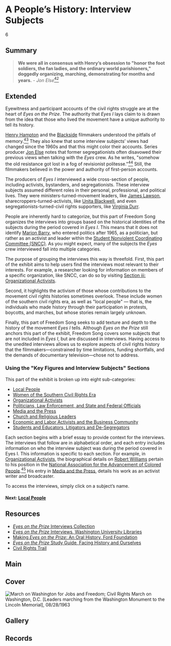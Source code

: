 # A People’s History: Interview Subjects

6

## Summary

> **We were all in consensus with Henry’s obsession to "honor the foot soldiers, the fan ladies, and the ordinary world parishioners," doggedly organizing, marching, demonstrating for months and years.** - *Jon Else*[<sup>42</sup>](/exhibits/eotp/notes#42)

## Extended

Eyewitness and participant accounts of the civil rights struggle are at the heart of *Eyes on the Prize*. The authority that *Eyes I* lays claim to is drawn from the idea that those who lived the movement have a unique authority to tell its history. 

[Henry Hampton](/exhibits/eotp/2-making-television-history#HenryHampton) and the [Blackside](/2-making-television-history#Blackside) filmmakers understood the pitfalls of memory.[<sup>43</sup>](/exhibits/eotp/notes#43) They also knew that some interview subjects’ views had changed since the 1960s and that this might color their accounts. Series producer [Jon Else](/2-making-television-history#JonElse) notes that former segregationists often disavowed their previous views when talking with the *Eyes* crew. As he writes, "somehow the old resistance got lost in a fog of revisionist politesse."[<sup>44</sup>](/exhibits/eotp/notes#44) Still, the filmmakers believed in the power and authority of first-person accounts. 

The producers of *Eyes I* interviewed a wide cross-section of people, including activists, bystanders, and segregationists. These interview subjects assumed different roles in their personal, professional, and political lives. They were ministers-turned-movement leaders, like [James Lawson](https://americanarchive.org/catalog/cpb-aacip_151-1c1td9ns49), sharecroppers-turned-activists, like [Unita Blackwell](https://americanarchive.org/catalog/cpb-aacip_151-0r9m32nw0m), and even segregationists-turned-civil rights supporters, like [Virginia Durr](https://americanarchive.org/catalog/cpb-aacip_151-1j9765b34k). 

People are inherently hard to categorize, but this part of Freedom Song organizes the interviews into groups based on the historical identities of the subjects during the period covered in *Eyes I*. This means that it does not identify [Marion Barry](https://americanarchive.org/catalog/cpb-aacip_151-6d5p844721), who entered politics after 1965, as a politician, but rather as an activist and leader within the [Student Nonviolent Coordinating Committee (SNCC)](https://snccdigital.org/inside-sncc/the-story-of-sncc/). As you might expect, many of the subjects the *Eyes* crew interviewed fall into multiple categories. 

The purpose of grouping the interviews this way is threefold. First, this part of the exhibit aims to help users find the interviews most relevant to their interests. For example, a researcher looking for information on members of a specific organization, like SNCC, can do so by visiting [Section iii: Organizational Activists](exhibits/eotp/5-3-organizational-activists/).

Second, it highlights the activism of those whose contributions to the movement civil rights histories sometimes overlook. These include women of the southern civil rights era, as well as "local people" — that is, the individuals who made history through their participation in protests, boycotts, and marches, but whose stories remain largely unknown.

Finally, this part of Freedom Song seeks to add texture and depth to the history of the movement *Eyes I* tells. Although *Eyes on the Prize* still anchors this part of the exhibit, Freedom Song covers some subjects that are not included in *Eyes I*, but are discussed in interviews. Having access to the unedited interviews allows us to explore aspects of civil rights history that the filmmakers—constrained by time limitations, funding shortfalls, and the demands of documentary television—chose not to address.

### Using the "Key Figures and Interview Subjects" Sections

This part of the exhibit is broken up into eight sub-categories: 

-	[Local People](/exhibits/eotp/5-1-local-people)
-	[Women of the Southern Civil Rights Era](/exhibits/eotp/5-2-women)
-	[Organizational Activists](/exhibits/eotp/5-3-organizational-activists)
-	[Politicians, Law Enforcement, and State and Federal Officials](/exhibits/eotp/5-4-officials)
-	[Media and the Press](/exhibits/eotp/5-5-media)
-	[Church and Religious Leaders](/exhibits/eotp/5-6-religious-leaders)
-	[Economic and Labor Activists and the Business Community](/exhibits/eotp/5-7-labor-business)
-	[Students and Educators, Litigators and De-Segregators](/exhibits/eotp/5-8-students-educators)

Each section begins with a brief essay to provide context for the interviews. The interviews that follow are in alphabetical order, and each entry includes information on who the interview subject was during the period covered in Eyes I. This information is specific to each section. For example, in [Organizational Activists](/exhibits/eotp/5-3-organizational-activists), the biographical details on [Robert Williams](https://americanarchive.org/catalog/cpb-aacip_151-5t3fx74m3w#at_524_s) pertain to his position in the [National Association for the Advancement of Colored People](https://www.naacp.org/nations-premier-civil-rights-organization/).[<sup>45</sup>](/exhibits/eotp/notes#45) His entry in [Media and the Press](/exhibits/eotp/5-5-media), details his work as an activist writer and broadcaster. 

To access the interviews, simply click on a subject’s name.


#### Next: [Local People](/exhibits/eotp/5-1-local-people)

## Resources

- [*Eyes on the Prize* Interviews Collection](https://americanarchive.org/special_collections/eotp-i-interviews)
- [*Eyes on the Prize* Interviews, Washington University Libraries](http://digital.wustl.edu/eyesontheprize/)
- [Making *Eyes on the Prize*: An Oral History, Ford Foundation](https://www.fordfoundation.org/just-matters/ford-forum/making-eyes-on-the-prize-an-oral-history/)
- [*Eyes on the Prize* Study Guide, Facing History and Ourselves](https://www.facinghistory.org/books-borrowing/eyes-prize-americas-civil-rights-movement)
- [Civil Rights Trail](https://civilrightstrail.com/)


## Main

## Cover
  <img title="Cover Image" alt="March on Washington for Jobs and Freedom; Civil Rights March on Washington, D.C. [Leaders marching from the Washington Monument to the Lincoln Memorial], 08/28/1963" src="https://s3.amazonaws.com/americanarchive.org/exhibits/interview-subjects.jpg">

## Gallery

## Records
